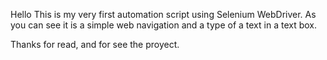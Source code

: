 Hello
This is my very first automation script using Selenium WebDriver. As you can see it is a simple web navigation and a type of a text in a text box.

Thanks for read, and for see the proyect.